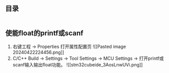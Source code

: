 
## 目录

```toc
```

## 使能float的printf或scanf

1. 右键工程 -> Properties 打开属性配置页
	![[Pasted image 20240422224456.png]]
2. C/C++ Build -> Settings -> Tool Settings -> MCU Settings -> 打开printf或scanf输入输出float功能。
	![[stm32cubeide_3AosLnwUVi.png]]

